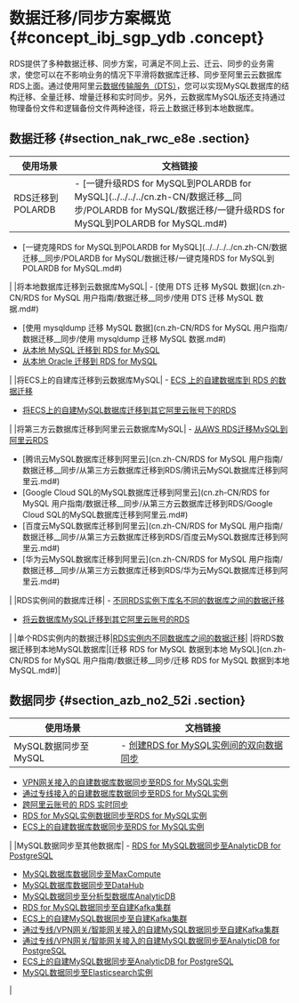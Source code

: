 # 数据迁移/同步方案概览 {#concept_ibj_sgp_ydb .concept}

RDS提供了多种数据迁移、同步方案，可满足不同上云、迁云、同步的业务需求，使您可以在不影响业务的情况下平滑将数据库迁移、同步至阿里云云数据库RDS上面。通过使用阿里云[数据传输服务（DTS）](https://help.aliyun.com/document_detail/26592.html)，您可以实现MySQL数据库的结构迁移、全量迁移、增量迁移和实时同步。另外，云数据库MySQL版还支持通过物理备份文件和逻辑备份文件两种途径，将云上数据迁移到本地数据库。

## 数据迁移 {#section_nak_rwc_e8e .section}

|使用场景|文档链接|
|----|----|
|RDS迁移到POLARDB| -   [一键升级RDS for MySQL到POLARDB for MySQL](../../../../cn.zh-CN/数据迁移__同步/POLARDB for MySQL/数据迁移/一键升级RDS for MySQL到POLARDB for MySQL.md#)
-   [一键克隆RDS for MySQL到POLARDB for MySQL](../../../../cn.zh-CN/数据迁移__同步/POLARDB for MySQL/数据迁移/一键克隆RDS for MySQL到POLARDB for MySQL.md#)

 |
|将本地数据库迁移到云数据库MySQL| -   [使用 DTS 迁移 MySQL 数据](cn.zh-CN/RDS for MySQL 用户指南/数据迁移__同步/使用 DTS 迁移 MySQL 数据.md#)
-   [使用 mysqldump 迁移 MySQL 数据](cn.zh-CN/RDS for MySQL 用户指南/数据迁移__同步/使用 mysqldump 迁移 MySQL 数据.md#)
-   [从本地 MySQL 迁移到 RDS for MySQL](https://help.aliyun.com/document_detail/26621.html)
-   [从本地 Oracle 迁移到 RDS for MySQL](https://help.aliyun.com/document_detail/26620.html)

 |
|将ECS上的自建库迁移到云数据库MySQL| -   [ECS 上的自建数据库到 RDS 的数据迁移](https://help.aliyun.com/document_detail/26627.html)
-   [将ECS上的自建MySQL数据库迁移到其它阿里云账号下的RDS](https://help.aliyun.com/document_detail/26653.html)

 |
|将第三方云数据库迁移到阿里云云数据库MySQL| -   [从AWS RDS迁移MySQL到阿里云RDS](https://help.aliyun.com/document_detail/52555.html)
-   [腾讯云MySQL数据库迁移到阿里云](cn.zh-CN/RDS for MySQL 用户指南/数据迁移__同步/从第三方云数据库迁移到RDS/腾讯云MySQL数据库迁移到阿里云.md#)
-   [Google Cloud SQL的MySQL数据库迁移到阿里云](cn.zh-CN/RDS for MySQL 用户指南/数据迁移__同步/从第三方云数据库迁移到RDS/Google Cloud SQL的MySQL数据库迁移到阿里云.md#)
-   [百度云MySQL数据库迁移到阿里云](cn.zh-CN/RDS for MySQL 用户指南/数据迁移__同步/从第三方云数据库迁移到RDS/百度云MySQL数据库迁移到阿里云.md#)
-   [华为云MySQL数据库迁移到阿里云](cn.zh-CN/RDS for MySQL 用户指南/数据迁移__同步/从第三方云数据库迁移到RDS/华为云MySQL数据库迁移到阿里云.md#)

 |
|RDS实例间的数据库迁移| -   [不同RDS实例下库名不同的数据库之间的数据迁移](https://help.aliyun.com/document_detail/26650.html)
-   [将云数据库MySQL迁移到其它阿里云账号的RDS](https://help.aliyun.com/document_detail/26652.html)

 |
|单个RDS实例内的数据迁移|[RDS实例内不同数据库之间的数据迁移](https://help.aliyun.com/document_detail/26651.html)|
|将RDS数据迁移到本地MySQL数据库|[迁移 RDS for MySQL 数据到本地 MySQL](cn.zh-CN/RDS for MySQL 用户指南/数据迁移__同步/迁移 RDS for MySQL 数据到本地 MySQL.md#)|

## 数据同步 {#section_azb_no2_52i .section}

|使用场景|文档链接|
|----|----|
|MySQL数据同步至MySQL| -   [创建RDS for MySQL实例间的双向数据同步](https://help.aliyun.com/document_detail/56776.html)
-   [VPN网关接入的自建数据库数据同步至RDS for MySQL实例](https://help.aliyun.com/document_detail/71769.html)
-   [通过专线接入的自建数据库数据同步至RDS for MySQL实例](https://help.aliyun.com/document_detail/66730.html)
-   [跨阿里云账号的 RDS 实时同步](https://help.aliyun.com/document_detail/26639.html)
-   [RDS for MySQL实例数据同步至RDS for MySQL实例](https://help.aliyun.com/document_detail/26633.html)
-   [ECS上的自建数据库数据同步至RDS for MySQL实例](https://help.aliyun.com/document_detail/118368.html)

 |
|MySQL数据同步至其他数据库| -   [RDS for MySQL数据同步至AnalyticDB for PostgreSQL](https://help.aliyun.com/document_detail/116696.html)
-   [MySQL数据库数据同步至MaxCompute](https://help.aliyun.com/document_detail/44547.html)
-   [MySQL数据库数据同步至DataHub](https://help.aliyun.com/document_detail/45214.html)
-   [MySQL数据同步至分析型数据库AnalyticDB](https://help.aliyun.com/document_detail/49082.html)
-   [RDS for MySQL数据同步至自建Kafka集群](https://help.aliyun.com/document_detail/109277.html)
-   [ECS上的自建MySQL数据同步至自建Kafka集群](https://help.aliyun.com/document_detail/109443.html)
-   [通过专线/VPN网关/智能网关接入的自建MySQL数据同步至自建Kafka集群](https://help.aliyun.com/document_detail/109522.html)
-   [通过专线/VPN网关/智能网关接入的自建MySQL数据同步至AnalyticDB for PostgreSQL](https://help.aliyun.com/document_detail/117360.html)
-   [ECS上的自建MySQL数据同步至AnalyticDB for PostgreSQL](https://help.aliyun.com/document_detail/117339.html)
-   [MySQL数据同步至Elasticsearch实例](https://help.aliyun.com/document_detail/94225.html)

 |

